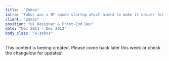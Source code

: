 ```yaml
---
title:  "Zokos"
intro: "Zokos was a NY based startup which aimed to make it easier for people to connect in real life, over food."
client: "Zokos"
position: "UI Designer & Front-End Dev"
date: "Dec 2011 - Dec 2012"
body_class: "w-zokos"
---
```


This content is beeing created. Please come back later this week or check the changelow for updates!
